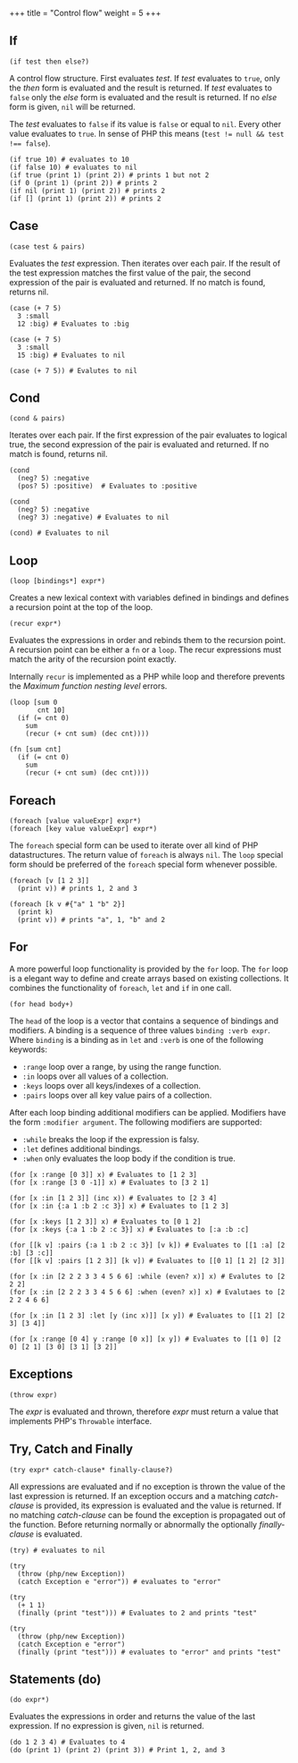 +++
title = "Control flow"
weight = 5
+++

## If

```phel
(if test then else?)
```

A control flow structure. First evaluates _test_. If _test_ evaluates to `true`, only the _then_ form is evaluated and the result is returned. If _test_ evaluates to `false` only the _else_ form is evaluated and the result is returned. If no _else_ form is given, `nil` will be returned.

The _test_ evaluates to `false` if its value is `false` or equal to `nil`. Every other value evaluates to `true`. In sense of PHP this means (`test != null && test !== false`).

```phel
(if true 10) # evaluates to 10
(if false 10) # evaluates to nil
(if true (print 1) (print 2)) # prints 1 but not 2
(if 0 (print 1) (print 2)) # prints 2
(if nil (print 1) (print 2)) # prints 2
(if [] (print 1) (print 2)) # prints 2
```

## Case

```phel
(case test & pairs)
```

Evaluates the _test_ expression. Then iterates over each pair. If the result of the test expression matches the first value of the pair, the second expression of the pair is evaluated and returned. If no match is found, returns nil.

```phel
(case (+ 7 5)
  3 :small
  12 :big) # Evaluates to :big

(case (+ 7 5)
  3 :small
  15 :big) # Evaluates to nil

(case (+ 7 5)) # Evalutes to nil
```

## Cond

```phel
(cond & pairs)
```

Iterates over each pair. If the first expression of the pair evaluates to logical true, the second expression of the pair is evaluated and returned. If no match is found, returns nil.

```phel
(cond
  (neg? 5) :negative
  (pos? 5) :positive)  # Evaluates to :positive

(cond
  (neg? 5) :negative
  (neg? 3) :negative) # Evaluates to nil

(cond) # Evaluates to nil
```

## Loop

```phel
(loop [bindings*] expr*)
```
Creates a new lexical context with variables defined in bindings and defines a recursion point at the top of the loop.

```phel
(recur expr*)
```
Evaluates the expressions in order and rebinds them to the recursion point. A recursion point can be either a `fn` or a `loop`. The recur expressions must match the arity of the recursion point exactly.

Internally `recur` is implemented as a PHP while loop and therefore prevents the _Maximum function nesting level_ errors.

```phel
(loop [sum 0
       cnt 10]
  (if (= cnt 0)
    sum
    (recur (+ cnt sum) (dec cnt))))

(fn [sum cnt]
  (if (= cnt 0)
    sum
    (recur (+ cnt sum) (dec cnt))))
```

## Foreach

```phel
(foreach [value valueExpr] expr*)
(foreach [key value valueExpr] expr*)
```
The `foreach` special form can be used to iterate over all kind of PHP datastructures. The return value of `foreach` is always `nil`. The `loop` special form should be preferred of the `foreach` special form whenever possible.

```
(foreach [v [1 2 3]]
  (print v)) # prints 1, 2 and 3

(foreach [k v #{"a" 1 "b" 2}]
  (print k)
  (print v)) # prints "a", 1, "b" and 2
```

## For

A more powerful loop functionality is provided by the `for` loop. The `for` loop is a elegant way to define and create arrays based on existing collections. It combines the functionality of `foreach`, `let` and `if` in one call.

```phel
(for head body+)
```

The `head` of the loop is a vector that contains a
sequence of bindings and modifiers. A binding is a sequence of three
values `binding :verb expr`. Where `binding` is a binding as
in `let` and `:verb` is one of the following keywords:

* `:range` loop over a range, by using the range function.
* `:in` loops over all values of a collection.
* `:keys` loops over all keys/indexes of a collection.
* `:pairs` loops over all key value pairs of a collection.

After each loop binding additional modifiers can be applied. Modifiers
have the form `:modifier argument`. The following modifiers are supported:

* `:while` breaks the loop if the expression is falsy.
* `:let` defines additional bindings.
* `:when` only evaluates the loop body if the condition is true.

```phel
(for [x :range [0 3]] x) # Evaluates to [1 2 3]
(for [x :range [3 0 -1]] x) # Evaluates to [3 2 1]

(for [x :in [1 2 3]] (inc x)) # Evaluates to [2 3 4]
(for [x :in {:a 1 :b 2 :c 3}] x) # Evaluates to [1 2 3]

(for [x :keys [1 2 3]] x) # Evaluates to [0 1 2]
(for [x :keys {:a 1 :b 2 :c 3}] x) # Evaluates to [:a :b :c]

(for [[k v] :pairs {:a 1 :b 2 :c 3}] [v k]) # Evaluates to [[1 :a] [2 :b] [3 :c]]
(for [[k v] :pairs [1 2 3]] [k v]) # Evaluates to [[0 1] [1 2] [2 3]]

(for [x :in [2 2 2 3 3 4 5 6 6] :while (even? x)] x) # Evalutes to [2 2 2]
(for [x :in [2 2 2 3 3 4 5 6 6] :when (even? x)] x) # Evalutaes to [2 2 2 4 6 6]

(for [x :in [1 2 3] :let [y (inc x)]] [x y]) # Evaluates to [[1 2] [2 3] [3 4]]

(for [x :range [0 4] y :range [0 x]] [x y]) # Evaluates to [[1 0] [2 0] [2 1] [3 0] [3 1] [3 2]]
```

## Exceptions

```phel
(throw expr)
```

The _expr_ is evaluated and thrown, therefore _expr_ must return a value that implements PHP's `Throwable` interface.

## Try, Catch and Finally

```phel
(try expr* catch-clause* finally-clause?)
```

All expressions are evaluated and if no exception is thrown the value of the last expression is returned. If an exception occurs and a matching _catch-clause_ is provided, its expression is evaluated and the value is returned. If no matching _catch-clause_ can be found the exception is propagated out of the function. Before returning normally or abnormally the optionally _finally-clause_ is evaluated.

```phel
(try) # evaluates to nil

(try
  (throw (php/new Exception))
  (catch Exception e "error")) # evaluates to "error"

(try
  (+ 1 1)
  (finally (print "test"))) # Evaluates to 2 and prints "test"

(try
  (throw (php/new Exception))
  (catch Exception e "error")
  (finally (print "test"))) # evaluates to "error" and prints "test"
```

## Statements (do)

```phel
(do expr*)
```

Evaluates the expressions in order and returns the value of the last expression. If no expression is given, `nil` is returned.

```phel
(do 1 2 3 4) # Evaluates to 4
(do (print 1) (print 2) (print 3)) # Print 1, 2, and 3
```
